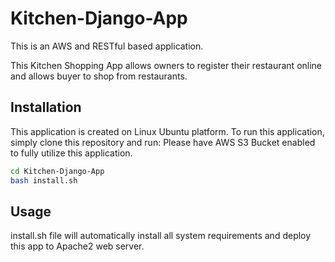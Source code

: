 # Kitchen-Django-App

This is an AWS and RESTful based application. 

This Kitchen Shopping App allows owners to register their restaurant online and allows buyer to shop from restaurants.  

## Installation

This application is created on Linux Ubuntu platform. To run this application, simply clone this repository and run:
Please have AWS S3 Bucket enabled to fully utilize this application.
```bash
cd Kitchen-Django-App
bash install.sh
```

## Usage

install.sh file will automatically install all system requirements and deploy this app to Apache2 web server. 

